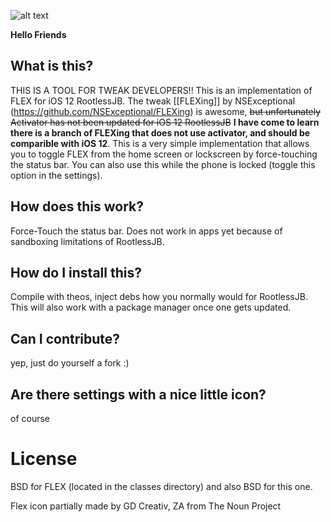 ![alt text](https://github.com/ShyamLad/Flex12/blob/master/flex12prefs/Resources/FLEX12_git.png "Flex12")

**Hello Friends**

## What is this?

THIS IS A TOOL FOR TWEAK DEVELOPERS!! This is an implementation of FLEX for iOS 12 RootlessJB. The tweak [[FLEXing]] by NSExceptional (https://github.com/NSExceptional/FLEXing) is awesome, ~~but unfortunately Activator has not been updated for iOS 12 RootlessJB~~ **I have come to learn there is a branch of FLEXing that does not use activator, and should be comparible with iOS 12**. This is a very simple implementation that allows you to toggle FLEX from the home screen or lockscreen by force-touching the status bar. You can also use this while the phone is locked (toggle this option in the settings).

## How does this work?

Force-Touch the status bar. Does not work in apps yet because of sandboxing limitations of RootlessJB.

## How do I install this?

Compile with theos, inject debs how you normally would for RootlessJB. This will also work with a package manager once one gets updated.

## Can I contribute?

yep, just do yourself a fork :)

## Are there settings with a nice little icon?

of course


# License

BSD for FLEX (located in the classes directory) and also BSD for this one.


Flex icon partially made by GD Creativ, ZA from The Noun Project
